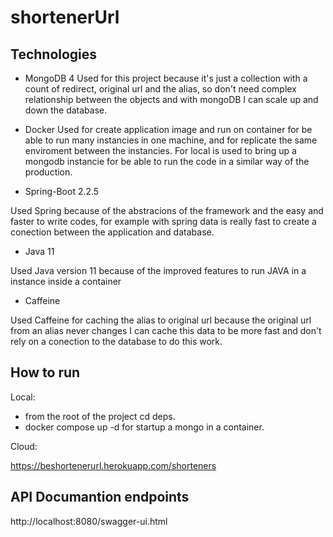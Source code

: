 # shortenerUrl

## Technologies
- MongoDB 4
Used for this project because it's just a collection with a count of redirect, original url and the alias, so don't need complex relationship between the objects and with mongoDB I can scale up and down the database.

- Docker
Used for create application image and run on container for be able to run many instancies in one machine, and for replicate the same enviroment between the instancies. For local is used to bring up a mongodb instancie for be able to run the code in a similar way of the production.

- Spring-Boot 2.2.5

Used Spring because of the abstracions of the framework and the easy and faster to write codes, for example with spring data is really fast to create a conection between the application and database.

- Java 11

Used Java version 11 because of the improved features to run JAVA in a instance inside a container  

- Caffeine

Used Caffeine for caching the alias to original url because the original url from an alias never changes I can cache this data to be more fast and don't rely on a conection to the database to do this work.

## How to run
Local: 
  - from the root of the project cd deps.
  - docker compose up -d for startup a mongo in a container.
  
  Cloud:
  
  https://beshortenerurl.herokuapp.com/shorteners

## API Documantion endpoints

http://localhost:8080/swagger-ui.html
